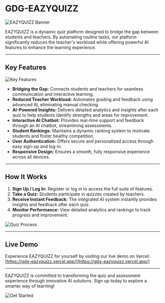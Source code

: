 # GDG-EAZYQUIZZ

![EAZYQUIZZ Banner](https://via.placeholder.com/1200x300?text=GDG-EAZYQUIZZ)

EAZYQUIZZ is a dynamic quiz platform designed to bridge the gap between students and teachers. By automating routine tasks, our platform significantly reduces the teacher's workload while offering powerful AI features to enhance the learning experience.

---

## Key Features

![Key Features](https://via.placeholder.com/800x200?text=Key+Features)

- **Bridging the Gap:** Connects students and teachers for seamless communication and interactive learning.
- **Reduced Teacher Workload:** Automates grading and feedback using advanced AI, eliminating manual checking.
- **AI-Powered Insights:** Delivers detailed analytics and insights after each quiz to help students identify strengths and areas for improvement.
- **Interactive AI Chatbot:** Provides real-time support and feedback through an AI chatbot, streamlining assessments.
- **Student Rankings:** Maintains a dynamic ranking system to motivate students and foster healthy competition.
- **User Authentication:** Offers secure and personalized access through easy sign-up and log-in.
- **Responsive Design:** Ensures a smooth, fully responsive experience across all devices.

---

## How It Works

1. **Sign Up / Log In:** Register or log in to access the full suite of features.
2. **Take a Quiz:** Students participate in quizzes created by teachers.
3. **Receive Instant Feedback:** The integrated AI system instantly provides insights and feedback after each quiz.
4. **Monitor Performance:** View detailed analytics and rankings to track progress and improvement.

![Quiz Process](https://media.giphy.com/media/3oEjI6SIIHBdRxXI40/giphy.gif)

---

## Live Demo

Experience EAZYQUIZZ for yourself by visiting our live demo on Vercel:  
[https://gdg-eazyquizz.vercel.app/](https://gdg-eazyquizz.vercel.app/)

---

EAZYQUIZZ is committed to transforming the quiz and assessment experience through innovative AI solutions. Sign up today to explore a smarter way of learning!

![Get Started](https://media.giphy.com/media/26gslTm8J3TmU65yU/giphy.gif)
